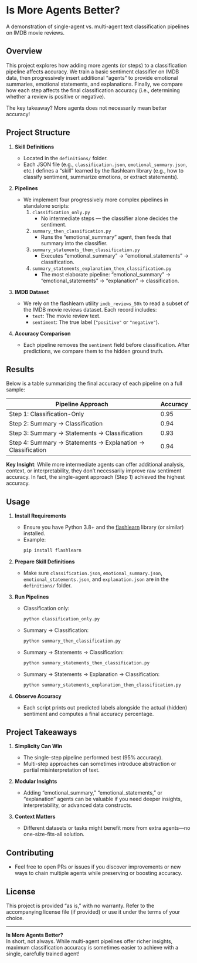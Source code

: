 # Is More Agents Better?

A demonstration of single-agent vs. multi-agent text classification pipelines on IMDB movie reviews.

## Overview

This project explores how adding more agents (or steps) to a classification pipeline affects accuracy. We train a basic sentiment classifier on IMDB data, then progressively insert additional “agents” to provide emotional summaries, emotional statements, and explanations. Finally, we compare how each step affects the final classification accuracy (i.e., determining whether a review is positive or negative).

The key takeaway? More agents does not necessarily mean better accuracy!

## Project Structure

1. **Skill Definitions**  
   - Located in the `definitions/` folder.  
   - Each JSON file (e.g., `classification.json`, `emotional_summary.json`, etc.) defines a “skill” learned by the flashlearn library (e.g., how to classify sentiment, summarize emotions, or extract statements).

2. **Pipelines**  
   - We implement four progressively more complex pipelines in standalone scripts:  
     1. `classification_only.py`  
        - No intermediate steps — the classifier alone decides the sentiment.  
     2. `summary_then_classification.py`  
        - Runs the “emotional_summary” agent, then feeds that summary into the classifier.  
     3. `summary_statements_then_classification.py`  
        - Executes “emotional_summary” → “emotional_statements” → classification.  
     4. `summary_statements_explanation_then_classification.py`  
        - The most elaborate pipeline: “emotional_summary” → “emotional_statements” → “explanation” → classification.

3. **IMDB Dataset**  
   - We rely on the flashlearn utility `imdb_reviews_50k` to read a subset of the IMDB movie reviews dataset. Each record includes:  
     - `text`: The movie review text.  
     - `sentiment`: The true label (`"positive"` or `"negative"`).

4. **Accuracy Comparison**  
   - Each pipeline removes the `sentiment` field before classification. After predictions, we compare them to the hidden ground truth.

## Results

Below is a table summarizing the final accuracy of each pipeline on a full sample:

| Pipeline Approach                                            | Accuracy |
|-------------------------------------------------------------|----------|
| Step 1: Classification-Only                                 | 0.95     |
| Step 2: Summary → Classification                            | 0.94     |
| Step 3: Summary → Statements → Classification               | 0.93     |
| Step 4: Summary → Statements → Explanation → Classification | 0.94     |

**Key Insight**: While more intermediate agents can offer additional analysis, context, or interpretability, they don’t necessarily improve raw sentiment accuracy. In fact, the single-agent approach (Step 1) achieved the highest accuracy.

## Usage

1. **Install Requirements**  
   - Ensure you have Python 3.8+ and the [flashlearn](https://github.com/flashlearn-xyz/flashlearn) library (or similar) installed.  
   - Example:  
     ```bash
     pip install flashlearn
     ```

2. **Prepare Skill Definitions**  
   - Make sure `classification.json`, `emotional_summary.json`, `emotional_statements.json`, and `explanation.json` are in the `definitions/` folder.

3. **Run Pipelines**  
   - Classification only:  
     ```bash
     python classification_only.py
     ```  
   - Summary → Classification:  
     ```bash
     python summary_then_classification.py
     ```  
   - Summary → Statements → Classification:  
     ```bash
     python summary_statements_then_classification.py
     ```  
   - Summary → Statements → Explanation → Classification:  
     ```bash
     python summary_statements_explanation_then_classification.py
     ```

4. **Observe Accuracy**  
   - Each script prints out predicted labels alongside the actual (hidden) sentiment and computes a final accuracy percentage.

## Project Takeaways

1. **Simplicity Can Win**  
   - The single-step pipeline performed best (95% accuracy).  
   - Multi-step approaches can sometimes introduce abstraction or partial misinterpretation of text.

2. **Modular Insights**  
   - Adding “emotional_summary,” “emotional_statements,” or “explanation” agents can be valuable if you need deeper insights, interpretability, or advanced data constructs.  

3. **Context Matters**  
   - Different datasets or tasks might benefit more from extra agents—no one-size-fits-all solution.

## Contributing

- Feel free to open PRs or issues if you discover improvements or new ways to chain multiple agents while preserving or boosting accuracy.

## License

This project is provided “as is,” with no warranty. Refer to the accompanying license file (if provided) or use it under the terms of your choice.

---

**Is More Agents Better?**  
In short, not always. While multi-agent pipelines offer richer insights, maximum classification accuracy is sometimes easier to achieve with a single, carefully trained agent!